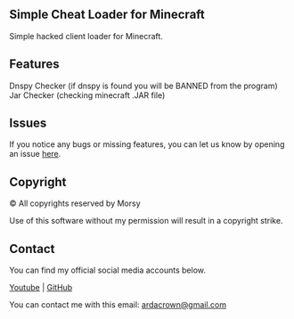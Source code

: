 ## Simple Cheat Loader for Minecraft
Simple hacked client loader for Minecraft.

## Features
Dnspy Checker (if dnspy is found you will be BANNED from the program)
Jar Checker (checking minecraft .JAR file)

## Issues
If you notice any bugs or missing features, you can let us know by opening an issue [here](https://github.com/Morsy0/simpleLoader/issues).

## Copyright
©️ All copyrights reserved by Morsy

Use of this software without my permission will result in a copyright strike.

## Contact
You can find my official social media accounts below.

[Youtube](https://www.youtube.com/channel/UCtd1OUC4F0sDGhv8epQIFEg) |
[GitHub](https://github.com/Morsy0) 

You can contact me with this email: ardacrown@gmail.com
